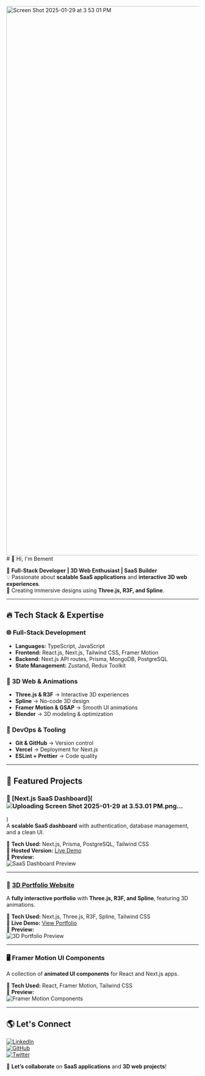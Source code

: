 <img width="1440" alt="Screen Shot 2025-01-29 at 3 53 01 PM" src="https://github.com/user-attachments/assets/f1b6021f-b412-4db6-8cd8-fea427555510" /># 👋 Hi, I'm Bement

🚀 **Full-Stack Developer | 3D Web Enthusiast | SaaS Builder**  
💡 Passionate about **scalable SaaS applications** and **interactive 3D web experiences**.  
🎨 Creating immersive designs using **Three.js, R3F, and Spline**.  

---

## 🔥 **Tech Stack & Expertise**  

### 🌐 **Full-Stack Development**  
- **Languages:** TypeScript, JavaScript  
- **Frontend:** React.js, Next.js, Tailwind CSS, Framer Motion  
- **Backend:** Next.js API routes, Prisma, MongoDB, PostgreSQL  
- **State Management:** Zustand, Redux Toolkit  

### 🎨 **3D Web & Animations**  
- **Three.js & R3F** → Interactive 3D experiences  
- **Spline** → No-code 3D design  
- **Framer Motion & GSAP** → Smooth UI animations  
- **Blender** → 3D modeling & optimization  

### 🚀 **DevOps & Tooling**  
- **Git & GitHub** → Version control  
- **Vercel** → Deployment for Next.js  
- **ESLint + Prettier** → Code quality  

---

## 📌 **Featured Projects**  

### 🚀 [**Next.js SaaS Dashboard**](![Uploading Screen Shot 2025-01-29 at 3.53.01 PM.png…]()
)  
A **scalable SaaS dashboard** with authentication, database management, and a clean UI.  

🔹 **Tech Used:** Next.js, Prisma, PostgreSQL, Tailwind CSS  
🔹 **Hosted Version:** [Live Demo](https://your-saas-live-link.com)  
🔹 **Preview:**  
![SaaS Dashboard Preview](https://your-image-hosting.com/saas-dashboard.gif)  

---

### 🎨 [**3D Portfolio Website**](https://your-portfolio-live-link.com)  
A **fully interactive portfolio** with **Three.js, R3F, and Spline**, featuring 3D animations.  

🔹 **Tech Used:** Next.js, Three.js, R3F, Spline, Tailwind CSS  
🔹 **Live Demo:** [View Portfolio](https://your-portfolio-live-link.com)  
🔹 **Preview:**  
![3D Portfolio Preview](https://your-image-hosting.com/3d-portfolio.gif)  

---

### 🖥️ **Framer Motion UI Components**  
A collection of **animated UI components** for React and Next.js apps.  

🔹 **Tech Used:** React, Framer Motion, Tailwind CSS  
🔹 **Preview:**  
![Framer Motion Components](https://your-image-hosting.com/framer-components.gif)  

---

## 🌎 **Let's Connect**  

[![LinkedIn](https://img.shields.io/badge/LinkedIn-Connect-blue?style=flat&logo=linkedin)](https://linkedin.com/in/yourprofile)  
[![GitHub](https://img.shields.io/badge/GitHub-Follow-black?style=flat&logo=github)](https://github.com/yourgithub)  
[![Twitter](https://img.shields.io/badge/Twitter-Follow-blue?style=flat&logo=twitter)](https://twitter.com/yourtwitter)  

💬 **Let’s collaborate** on **SaaS applications** and **3D web projects**!  
